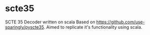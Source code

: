 # scte35
SCTE 35 Decoder written on scala
Based on https://github.com/use-sparingly/pyscte35.
Aimed to replicate it's functionality using scala.
